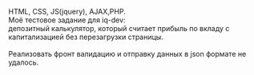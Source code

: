 HTML, CSS, JS(jquery), AJAX,PHP. <br>
Моё тестовое задание для iq-dev: <br>
депозитный калькулятор, который считает прибыль по вкладу с капитализацией без перезагрузки страницы. <br><br>
Реализовать фронт валидацию и отправку данных в json формате не удалось. 
